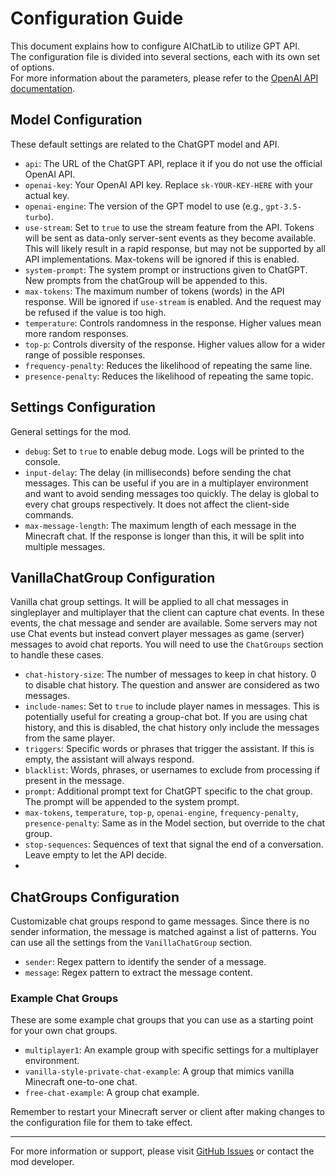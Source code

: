 # Configuration Guide

This document explains how to configure AIChatLib to utilize GPT API.  
The configuration file is divided into several sections, each with its own set of options.  
For more information about the parameters, 
please refer to the [OpenAI API documentation](https://platform.openai.com/docs/api-reference/chat).

## Model Configuration

These default settings are related to the ChatGPT model and API.

- `api`: The URL of the ChatGPT API, replace it if you do not use the official OpenAI API.
- `openai-key`: Your OpenAI API key. Replace `sk-YOUR-KEY-HERE` with your actual key.
- `openai-engine`: The version of the GPT model to use (e.g., `gpt-3.5-turbo`).
- `use-stream`: Set to `true` to use the stream feature from the API. 
Tokens will be sent as data-only server-sent events as they become available.
This will likely result in a rapid response, but may not be supported by all API implementations.
Max-tokens will be ignored if this is enabled.
- `system-prompt`: The system prompt or instructions given to ChatGPT. 
New prompts from the chatGroup will be appended to this.
- `max-tokens`: The maximum number of tokens (words) in the API response.
Will be ignored if `use-stream` is enabled. And the request may be refused if the value is too high.
- `temperature`: Controls randomness in the response. Higher values mean more random responses.
- `top-p`: Controls diversity of the response. Higher values allow for a wider range of possible responses.
- `frequency-penalty`: Reduces the likelihood of repeating the same line.
- `presence-penalty`: Reduces the likelihood of repeating the same topic.

## Settings Configuration

General settings for the mod.

- `debug`: Set to `true` to enable debug mode. Logs will be printed to the console.
- `input-delay`: The delay (in milliseconds) before sending the chat messages. 
This can be useful if you are in a multiplayer environment and want to avoid sending messages too quickly. 
The delay is global to every chat groups respectively. It does not affect the client-side commands.
- `max-message-length`: The maximum length of each message in the Minecraft chat. 
If the response is longer than this, it will be split into multiple messages.

## VanillaChatGroup Configuration

Vanilla chat group settings. 
It will be applied to all chat messages in singleplayer and multiplayer that the client can capture chat events. 
In these events, the chat message and sender are available.
Some servers may not use Chat events but instead convert player messages as game (server) messages to avoid chat reports.
You will need to use the `ChatGroups` section to handle these cases.

- `chat-history-size`: The number of messages to keep in chat history. 0 to disable chat history. 
The question and answer are considered as two messages.
- `include-names`: Set to `true` to include player names in messages. 
This is potentially useful for creating a group-chat bot. 
If you are using chat history, and this is disabled, the chat history only include the messages from the same player.
- `triggers`: Specific words or phrases that trigger the assistant. If this is empty, the assistant will always respond.
- `blacklist`: Words, phrases, or usernames to exclude from processing if present in the message.
- `prompt`: Additional prompt text for ChatGPT specific to the chat group. The prompt will be appended to the system prompt.
- `max-tokens`, `temperature`, `top-p`, `openai-engine`, `frequency-penalty`, `presence-penalty`:
  Same as in the Model section, but override to the chat group.
- `stop-sequences`: Sequences of text that signal the end of a conversation. Leave empty to let the API decide.
- 
## ChatGroups Configuration

Customizable chat groups respond to game messages.
Since there is no sender information, the message is matched against a list of patterns.
You can use all the settings from the `VanillaChatGroup` section.

- `sender`: Regex pattern to identify the sender of a message.
- `message`: Regex pattern to extract the message content.


### Example Chat Groups

These are some example chat groups that you can use as a starting point for your own chat groups.

- `multiplayer1`: An example group with specific settings for a multiplayer environment.
- `vanilla-style-private-chat-example`: A group that mimics vanilla Minecraft one-to-one chat.
- `free-chat-example`: A group chat example.

Remember to restart your Minecraft server or client after making changes to the configuration file for them to take effect.

---

For more information or support, please visit [GitHub Issues](#) or contact the mod developer.
